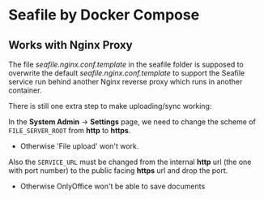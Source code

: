 # Seafile by Docker Compose

## Works with Nginx Proxy

The file *seafile.nginx.conf.template* in the seafile folder is supposed to
overwrite the default *seafile.nginx.conf.template* to support the Seafile
service run behind another Nginx reverse proxy which runs in another container.

There is still one extra step to make uploading/sync working:

In the **System Admin** -> **Settings** page, we need to change the scheme of
`FILE_SERVER_ROOT` from **http** to **https**.
* Otherwise 'File upload' won't work.

Also the `SERVICE_URL` must be changed from the internal **http** url
(the one with port number) to the public facing **https** url and drop the port.
* Otherwise OnlyOffice won't be able to save documents
